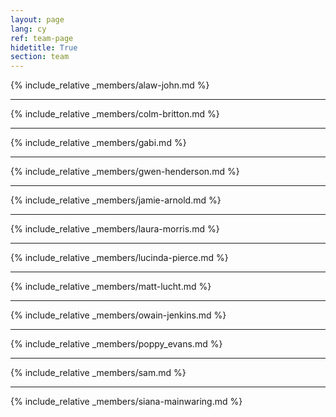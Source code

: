 ```yaml
---
layout: page
lang: cy
ref: team-page
hidetitle: True
section: team
---
```


{% include_relative _members/alaw-john.md %}

---

{% include_relative _members/colm-britton.md %}

---

{% include_relative _members/gabi.md %}

---

{% include_relative _members/gwen-henderson.md %}

---

{% include_relative _members/jamie-arnold.md %}

---

{% include_relative _members/laura-morris.md %}

---

{% include_relative _members/lucinda-pierce.md %}

---

{% include_relative _members/matt-lucht.md %}

---

{% include_relative _members/owain-jenkins.md %}

---

{% include_relative _members/poppy_evans.md %}

---

{% include_relative _members/sam.md %}

---

{% include_relative _members/siana-mainwaring.md %}

